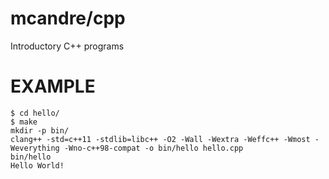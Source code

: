 # mcandre/cpp

Introductory C++ programs

# EXAMPLE

```
$ cd hello/
$ make
mkdir -p bin/
clang++ -std=c++11 -stdlib=libc++ -O2 -Wall -Wextra -Weffc++ -Wmost -Weverything -Wno-c++98-compat -o bin/hello hello.cpp
bin/hello
Hello World!
```
